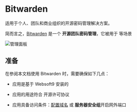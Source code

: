 # Bitwarden

适用于个人、团队和商业组织的开源密码管理解决方案。

简而言之，[Bitwarden](https://bitwarden.com/) 是一个 **开源团队密码管理**，它被用于   等场景


![管理面板](https://libs.websoft9.com/Websoft9/DocsPicture/zh/bitwarden/bitwarden-gui-websoft9.webp)


## 准备

在参阅本文档使用 Bitwarden 时，需要确保如下几点：

- 应用是基于 Websoft9 安装的

- 应用的用途符合 [](https://some_license_url) 开源许可协议

- 应用具备访问条件：[配置域名](./guide/appsetdomain) 或 **服务器安全组**开启网外端口